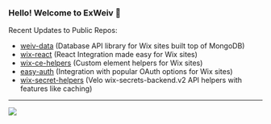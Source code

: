 ### Hello! Welcome to ExWeiv 👋

Recent Updates to Public Repos:

- [weiv-data](https://github.com/ExWeiv/weiv-data) (Database API library for Wix sites built top of MongoDB)
- [wix-react](https://github.com/ExWeiv/wix-react) (React Integration made easy for Wix sites)
- [wix-ce-helpers](https://github.com/ExWeiv/wix-ce-helpers) (Custom element helpers for Wix sites)
- [easy-auth](https://github.com/ExWeiv/easy-auth) (Integration with popular OAuth options for Wix sites)
- [wix-secret-helpers](https://github.com/ExWeiv/wix-secret-helpers) (Velo wix-secrets-backend.v2 API helpers with features like caching)

---

<img src="https://static.wixstatic.com/media/510eca_399a582544de4cb2b958ce934578097f~mv2.png">
